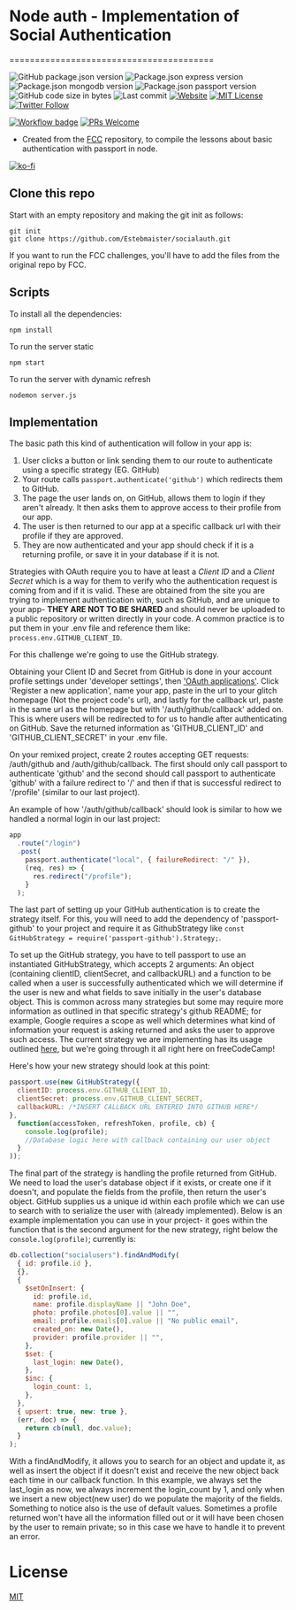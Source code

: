# Node auth - Implementation of Social Authentication

========================================

![GitHub package.json version][gh-pack-json-v] ![Package.json express version][gh-pack-json-dep-v-express] ![Package.json mongodb version][gh-pack-json-dep-v-mongodb] ![Package.json passport version][gh-pack-json-dep-v-passport] ![GitHub code size in bytes][code-size-bdg] ![Last commit][last-commit-bdg] [![Website][website-bdg]][website] [![MIT License][license-bdg]][license] [![Twitter Follow][twitter-bdg]][twitter]

[![Workflow badge][workflow-bdg]][glitch-workflow] [![PRs Welcome][prs-bdg]][prs-site]

- Created from the [FCC](https://freecodecamp.com) repository, to compile the lessons about basic authentication with passport in node.

[![ko-fi](https://www.ko-fi.com/img/githubbutton_sm.svg)](https://ko-fi.com/F1F31OD9K)

## Clone this repo

Start with an empty repository and making the git init as follows:

```git
git init
git clone https://github.com/Estebmaister/socialauth.git
```

If you want to run the FCC challenges, you'll have to add the files from the original repo by FCC.

## Scripts

To install all the dependencies:

```npm
npm install
```

To run the server static

```node
npm start
```

To run the server with dynamic refresh

```node
nodemon server.js
```

## Implementation

The basic path this kind of authentication will follow in your app is:

1. User clicks a button or link sending them to our route to authenticate using a specific strategy (EG. GitHub)
2. Your route calls `passport.authenticate('github')` which redirects them to GitHub.
3. The page the user lands on, on GitHub, allows them to login if they aren't already. It then asks them to approve access to their profile from our app.
4. The user is then returned to our app at a specific callback url with their profile if they are approved.
5. They are now authenticated and your app should check if it is a returning profile, or save it in your database if it is not.

Strategies with OAuth require you to have at least a _Client ID_ and a _Client Secret_ which is a way for them to verify who the authentication request is coming from and if it is valid. These are obtained from the site you are trying to implement authentication with, such as GitHub, and are unique to your app- **THEY ARE NOT TO BE SHARED** and should never be uploaded to a public repository or written directly in your code. A common practice is to put them in your .env file and reference them like: `process.env.GITHUB_CLIENT_ID`.

For this challenge we're going to use the GitHub strategy.

Obtaining your Client ID and Secret from GitHub is done in your account profile settings under 'developer settings', then ['OAuth applications'](https://github.com/settings/developers). Click 'Register a new application', name your app, paste in the url to your glitch homepage (Not the project code's url), and lastly for the callback url, paste in the same url as the homepage but with '/auth/github/callback' added on. This is where users will be redirected to for us to handle after authenticating on GitHub. Save the returned information as 'GITHUB_CLIENT_ID' and 'GITHUB_CLIENT_SECRET' in your .env file.

On your remixed project, create 2 routes accepting GET requests: /auth/github and /auth/github/callback. The first should only call passport to authenticate 'github' and the second should call passport to authenticate 'github' with a failure redirect to '/' and then if that is successful redirect to '/profile' (similar to our last project).

An example of how '/auth/github/callback' should look is similar to how we handled a normal login in our last project:

```js
app
  .route("/login")
  .post(
    passport.authenticate("local", { failureRedirect: "/" }),
    (req, res) => {
      res.redirect("/profile");
    }
  );
```

The last part of setting up your GitHub authentication is to create the strategy itself. For this, you will need to add the dependency of 'passport-github' to your project and require it as GithubStrategy like `const GitHubStrategy = require('passport-github').Strategy;`.

To set up the GitHub strategy, you have to tell passport to use an instantiated GitHubStrategy, which accepts 2 arguments: An object (containing clientID, clientSecret, and callbackURL) and a function to be called when a user is successfully authenticated which we will determine if the user is new and what fields to save initially in the user's database object. This is common across many strategies but some may require more information as outlined in that specific strategy's github README; for example, Google requires a scope as well which determines what kind of information your request is asking returned and asks the user to approve such access. The current strategy we are implementing has its usage outlined [here](https://github.com/jaredhanson/passport-github/), but we're going through it all right here on freeCodeCamp!

Here's how your new strategy should look at this point:

```js
passport.use(new GitHubStrategy({
  clientID: process.env.GITHUB_CLIENT_ID,
  clientSecret: process.env.GITHUB_CLIENT_SECRET,
  callbackURL: /*INSERT CALLBACK URL ENTERED INTO GITHUB HERE*/
},
  function(accessToken, refreshToken, profile, cb) {
    console.log(profile);
    //Database logic here with callback containing our user object
  }
));
```

The final part of the strategy is handling the profile returned from GitHub. We need to load the user's database object if it exists, or create one if it doesn't, and populate the fields from the profile, then return the user's object. GitHub supplies us a unique id within each profile which we can use to search with to serialize the user with (already implemented). Below is an example implementation you can use in your project- it goes within the function that is the second argument for the new strategy, right below the `console.log(profile)`; currently is:

```js
db.collection("socialusers").findAndModify(
  { id: profile.id },
  {},
  {
    $setOnInsert: {
      id: profile.id,
      name: profile.displayName || "John Doe",
      photo: profile.photos[0].value || "",
      email: profile.emails[0].value || "No public email",
      created_on: new Date(),
      provider: profile.provider || "",
    },
    $set: {
      last_login: new Date(),
    },
    $inc: {
      login_count: 1,
    },
  },
  { upsert: true, new: true },
  (err, doc) => {
    return cb(null, doc.value);
  }
);
```

With a findAndModify, it allows you to search for an object and update it, as well as insert the object if it doesn't exist and receive the new object back each time in our callback function. In this example, we always set the last_login as now, we always increment the login_count by 1, and only when we insert a new object(new user) do we populate the majority of the fields. Something to notice also is the use of default values. Sometimes a profile returned won't have all the information filled out or it will have been chosen by the user to remain private; so in this case we have to handle it to prevent an error.

# License

[MIT](https://choosealicense.com/licenses/mit/)

<!-- General links -->

[version-bdg]: https://img.shields.io/badge/version-1.0.1-blue.svg?style=plastic
[license]: ./LICENSE
[twitter]: https://twitter.com/estebmaister
[twitter-bdg]: https://img.shields.io/twitter/follow/estebmaister?label=Follow&style=social
[prs-bdg]: https://img.shields.io/badge/PRs-welcome-brightgreen.svg?style=flat
[prs-site]: (https://egghead.io/courses/how-to-contribute-to-an-open-source-project-on-github)

<!-- Repo badges links -->

[license-bdg]: https://img.shields.io/github/license/estebmaister/socialauth?style=plastic
[last-commit-bdg]: https://img.shields.io/github/last-commit/estebmaister/socialauth?style=plastic&logo=git&logoColor=white
[code-size-bdg]: https://img.shields.io/github/languages/code-size/estebmaister/socialauth?style=plastic
[gh-pack-json-v]: https://img.shields.io/github/package-json/v/estebmaister/socialauth?color=blue&style=plastic&logo=github
[gh-pack-json-dep-v-express]: https://img.shields.io/github/package-json/dependency-version/estebmaister/socialauth/express?style=plastic&logo=express
[gh-pack-json-dep-v-mongodb]: https://img.shields.io/github/package-json/dependency-version/estebmaister/socialauth/mongodb?style=plastic&logo=mongodb&logoColor=white
[gh-pack-json-dep-v-passport]: https://img.shields.io/github/package-json/dependency-version/estebmaister/socialauth/passport?style=plastic&logo=passport

<!-- Glitch web and workflow -->

[website]: https://socialauth-esteb.glitch.me
[website-bdg]: https://img.shields.io/website?down_color=violet&down_message=sleeping&label=servidor&logo=glitch&logoColor=white&style=plastic&up_color=green&up_message=online&url=https%3A%2F%2Fsocialauth-esteb.glitch.me
[workflow-bdg]: https://github.com/estebmaister/socialauth/workflows/Glitch%20Sync/badge.svg
[glitch-workflow]: https://github.com/Estebmaister/socialauth/blob/master/.github/workflows/main.yml
